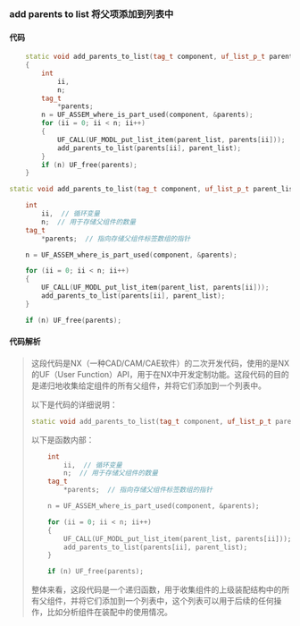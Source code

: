 ### add parents to list 将父项添加到列表中

#### 代码

```cpp
    static void add_parents_to_list(tag_t component, uf_list_p_t parent_list)  
    {  
        int  
            ii,  
            n;  
        tag_t  
            *parents;  
        n = UF_ASSEM_where_is_part_used(component, &parents);  
        for (ii = 0; ii < n; ii++)  
        {  
            UF_CALL(UF_MODL_put_list_item(parent_list, parents[ii]));  
            add_parents_to_list(parents[ii], parent_list);  
        }  
        if (n) UF_free(parents);  
    }

```

```cpp
static void add_parents_to_list(tag_t component, uf_list_p_t parent_list)

```

```cpp
    int
        ii,  // 循环变量
        n;  // 用于存储父组件的数量
    tag_t
        *parents;  // 指向存储父组件标签数组的指针

```

```cpp
    n = UF_ASSEM_where_is_part_used(component, &parents);

```

```cpp
    for (ii = 0; ii < n; ii++)
    {
        UF_CALL(UF_MODL_put_list_item(parent_list, parents[ii]));
        add_parents_to_list(parents[ii], parent_list);
    }

```

```cpp
    if (n) UF_free(parents);

```

#### 代码解析

> 这段代码是NX（一种CAD/CAM/CAE软件）的二次开发代码，使用的是NX的UF（User Function）API，用于在NX中开发定制功能。这段代码的目的是递归地收集给定组件的所有父组件，并将它们添加到一个列表中。
>
> 以下是代码的详细说明：
>
> ```cpp
> static void add_parents_to_list(tag_t component, uf_list_p_t parent_list)
> ```
>
> 以下是函数内部：
>
> ```cpp
>     int
>         ii,  // 循环变量
>         n;  // 用于存储父组件的数量
>     tag_t
>         *parents;  // 指向存储父组件标签数组的指针
> ```
>
> ```cpp
>     n = UF_ASSEM_where_is_part_used(component, &parents);
> ```
>
> ```cpp
>     for (ii = 0; ii < n; ii++)
>     {
>         UF_CALL(UF_MODL_put_list_item(parent_list, parents[ii]));
>         add_parents_to_list(parents[ii], parent_list);
>     }
> ```
>
> ```cpp
>     if (n) UF_free(parents);
> ```
>
> 整体来看，这段代码是一个递归函数，用于收集组件的上级装配结构中的所有父组件，并将它们添加到一个列表中，这个列表可以用于后续的任何操作，比如分析组件在装配中的使用情况。
>
